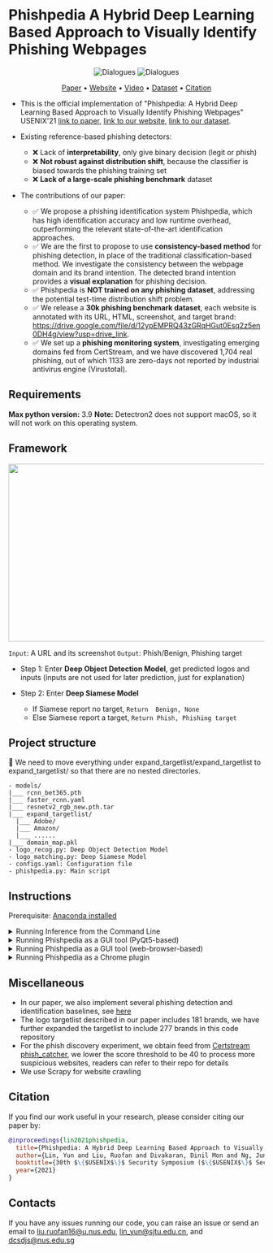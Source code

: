 # Phishpedia A Hybrid Deep Learning Based Approach to Visually Identify Phishing Webpages

<div align="center">

![Dialogues](https://img.shields.io/badge/Proctected_Brands_Size-277-green?style=flat-square)
![Dialogues](https://img.shields.io/badge/Phishing_Benchmark_Size-30k-green?style=flat-square)

</div>
<p align="center">
  <a href="https://www.usenix.org/conference/usenixsecurity21/presentation/lin">Paper</a> •
  <a href="https://sites.google.com/view/phishpedia-site/">Website</a> •
  <a href="https://www.youtube.com/watch?v=ZQOH1RW5DmY">Video</a> •
   <a href="https://drive.google.com/file/d/12ypEMPRQ43zGRqHGut0Esq2z5en0DH4g/view?usp=drive_link">Dataset</a> •
  <a href="#citation">Citation</a>
</p>

- This is the official implementation of "Phishpedia: A Hybrid Deep Learning Based Approach to Visually Identify Phishing Webpages" USENIX'21 [link to paper](https://www.usenix.org/conference/usenixsecurity21/presentation/lin), [link to our website](https://sites.google.com/view/phishpedia-site/), [link to our dataset](https://drive.google.com/file/d/12ypEMPRQ43zGRqHGut0Esq2z5en0DH4g/view?usp=drive_link).

- Existing reference-based phishing detectors:
  - :x: Lack of **interpretability**, only give binary decision (legit or phish)
  - :x: **Not robust against distribution shift**, because the classifier is biased towards the phishing training set
  - :x: **Lack of a large-scale phishing benchmark** dataset
- The contributions of our paper:
  - :white_check_mark: We propose a phishing identification system Phishpedia, which has high identification accuracy and low runtime overhead, outperforming the relevant state-of-the-art identification approaches.
  - :white_check_mark: We are the first to propose to use **consistency-based method** for phishing detection, in place of the traditional classification-based method. We investigate the consistency between the webpage domain and its brand intention. The detected brand intention provides a **visual explanation** for phishing decision.
  - :white_check_mark: Phishpedia is **NOT trained on any phishing dataset**, addressing the potential test-time distribution shift problem.
  - :white_check_mark: We release a **30k phishing benchmark dataset**, each website is annotated with its URL, HTML, screenshot, and target brand: https://drive.google.com/file/d/12ypEMPRQ43zGRqHGut0Esq2z5en0DH4g/view?usp=drive_link.
  - :white_check_mark: We set up a **phishing monitoring system**, investigating emerging domains fed from CertStream, and we have discovered 1,704 real phishing, out of which 1133 are zero-days not reported by industrial antivirus engine (Virustotal).

## Requirements

**Max python version:** 3.9
**Note:** Detectron2 does not support macOS, so it will not work on this operating system.

## Framework

<img src="./datasets/overview.png" style="width:2000px;height:350px"/>

`Input`: A URL and its screenshot `Output`: Phish/Benign, Phishing target

- Step 1: Enter <b>Deep Object Detection Model</b>, get predicted logos and inputs (inputs are not used for later prediction, just for explanation)

- Step 2: Enter <b>Deep Siamese Model</b>
  - If Siamese report no target, `Return  Benign, None`
  - Else Siamese report a target, `Return Phish, Phishing target`

## Project structure

:pushpin: We need to move everything under expand_targetlist/expand_targetlist to expand_targetlist/ so that there are no nested directories.

```
- models/
|___ rcnn_bet365.pth
|___ faster_rcnn.yaml
|___ resnetv2_rgb_new.pth.tar
|___ expand_targetlist/
  |___ Adobe/
  |___ Amazon/
  |___ ......
|___ domain_map.pkl
- logo_recog.py: Deep Object Detection Model
- logo_matching.py: Deep Siamese Model
- configs.yaml: Configuration file
- phishpedia.py: Main script
```

## Instructions

Prerequisite: [Anaconda installed](https://docs.anaconda.com/free/anaconda/install/index.html)

<details>
  <summary>Running Inference from the Command Line</summary>

- Step 1. Create a local clone of Phishpedia, and setup the phishpedia conda environment.
  In this step, we would be installing the core dependencies of Phishpedia such as pytorch, and detectron2.
  In addition, we would also download the model checkpoints and brand reference list.
  This step may take some time.

```bash
git clone https://github.com/lindsey98/Phishpedia.git
cd Phishpedia
chmod +x ./setup.sh
./setup.sh
```

- Step 2. Activate conda environment _phishpedia_:

```bash
conda activate phishpedia
```

- Step 3. Run in bash

```bash
python phishpedia.py --folder <folder you want to test e.g. ./datasets/test_sites>
```

The testing folder should be in the structure of:

```
test_site_1
|__ info.txt (Write the URL)
|__ shot.png (Save the screenshot)
test_site_2
|__ info.txt (Write the URL)
|__ shot.png (Save the screenshot)
......
```

</details>

<details>
  <summary>Running Phishpedia as a GUI tool (PyQt5-based)</summary>
  
  Refer to [GUItool/](GUItool/)
</details>

<details>
  <summary>Running Phishpedia as a GUI tool (web-browser-based)</summary>
  
  Refer to [WEBtool/](WEBtool/)
</details>

<details>
  <summary>Running Phishpedia as a Chrome plugin</summary>
  
  Refer to [Plugin_for_Chrome/](Plugin_for_Chrome/)
</details>
  
## Miscellaneous
- In our paper, we also implement several phishing detection and identification baselines, see [here](https://github.com/lindsey98/PhishingBaseline)
- The logo targetlist described in our paper includes 181 brands, we have further expanded the targetlist to include 277 brands in this code repository 
- For the phish discovery experiment, we obtain feed from [Certstream phish_catcher](https://github.com/x0rz/phishing_catcher), we lower the score threshold to be 40 to process more suspicious websites, readers can refer to their repo for details
- We use Scrapy for website crawling

## Citation

If you find our work useful in your research, please consider citing our paper by:

```bibtex
@inproceedings{lin2021phishpedia,
  title={Phishpedia: A Hybrid Deep Learning Based Approach to Visually Identify Phishing Webpages},
  author={Lin, Yun and Liu, Ruofan and Divakaran, Dinil Mon and Ng, Jun Yang and Chan, Qing Zhou and Lu, Yiwen and Si, Yuxuan and Zhang, Fan and Dong, Jin Song},
  booktitle={30th $\{$USENIX$\}$ Security Symposium ($\{$USENIX$\}$ Security 21)},
  year={2021}
}
```

## Contacts

If you have any issues running our code, you can raise an issue or send an email to liu.ruofan16@u.nus.edu, lin_yun@sjtu.edu.cn, and dcsdjs@nus.edu.sg
